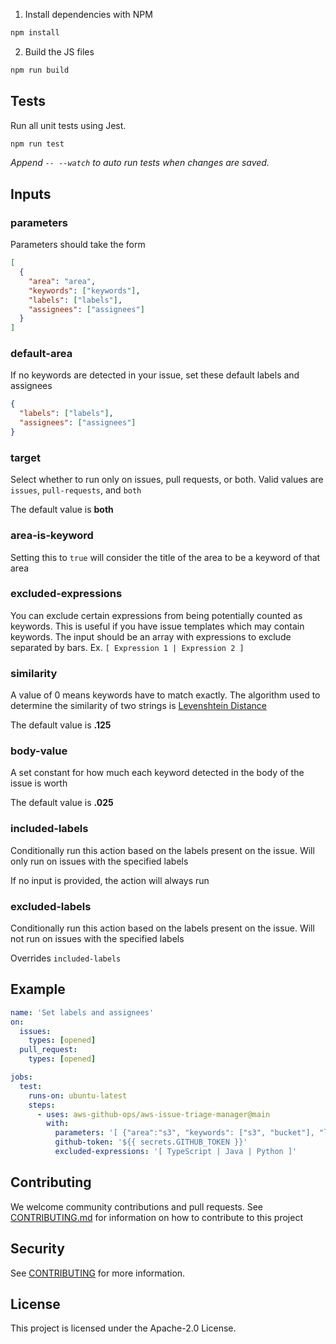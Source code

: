 
1. Install dependencies with NPM

```sh
npm install
```

2. Build the JS files

```sh
npm run build
```

## Tests

Run all unit tests using Jest.

```sh
npm run test
```

_Append `-- --watch` to auto run tests when changes are saved._

## Inputs

### parameters

Parameters should take the form

```json
[
  {
    "area": "area",
    "keywords": ["keywords"],
    "labels": ["labels"],
    "assignees": ["assignees"]
  }
]
```

### default-area

If no keywords are detected in your issue, set these default labels and assignees

```json
{
  "labels": ["labels"],
  "assignees": ["assignees"]
}
```

### target

Select whether to run only on issues, pull requests, or both. Valid values are `issues`, `pull-requests`, and `both`

The default value is **both**

### area-is-keyword

Setting this to `true` will consider the title of the area to be a keyword of that area

### excluded-expressions

You can exclude certain expressions from being potentially counted as keywords. This is useful if you have issue templates which may contain keywords.
The input should be an array with expressions to exclude separated by bars. Ex. `[ Expression 1 | Expression 2 ]`

### similarity

A value of 0 means keywords have to match exactly. The algorithm used to determine the similarity of two strings is [Levenshtein Distance](https://en.wikipedia.org/wiki/Levenshtein_distance)

The default value is **.125**

### body-value

A set constant for how much each keyword detected in the body of the issue is worth

The default value is **.025**

### included-labels

Conditionally run this action based on the labels present on the issue. Will only run on issues with the specified labels

If no input is provided, the action will always run

### excluded-labels

Conditionally run this action based on the labels present on the issue. Will not run on issues with the specified labels

Overrides `included-labels`

## Example

```yaml
name: 'Set labels and assignees'
on:
  issues:
    types: [opened]
  pull_request:
    types: [opened]

jobs:
  test:
    runs-on: ubuntu-latest
    steps:
      - uses: aws-github-ops/aws-issue-triage-manager@main
        with:
          parameters: '[ {"area":"s3", "keywords": ["s3", "bucket"], "labels": ["s3"], "assignees": ["s3Dev"]}, {"area": "ec2", "keywords": ["ec2", "instance"], "labels": ["ec2"], "assignees": ["ec2Dev"]}]'
          github-token: '${{ secrets.GITHUB_TOKEN }}'
          excluded-expressions: '[ TypeScript | Java | Python ]'
```

## Contributing

We welcome community contributions and pull requests. See [CONTRIBUTING.md](./CONTRIBUTING.md) for information on how to contribute to this project

## Security

See [CONTRIBUTING](CONTRIBUTING.md#security-issue-notifications) for more information.

## License

This project is licensed under the Apache-2.0 License.
